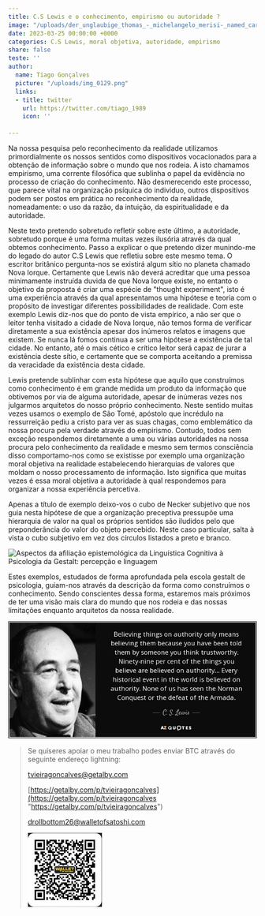 ```yaml
---
title: C.S Lewis e o conhecimento, empirismo ou autoridade ?
image: "/uploads/der_unglaubige_thomas_-_michelangelo_merisi-_named_caravaggio.jpg"
date: 2023-03-25 00:00:00 +0000
categories: C.S Lewis, moral objetiva, autoridade, empirismo
share: false
teste: ''
author:
  name: Tiago Gonçalves
  picture: "/uploads/img_0129.png"
  links:
  - title: twitter
    url: https://twitter.com/tiago_1989
    icon: ''

---
```

Na nossa pesquisa pelo reconhecimento da realidade utilizamos primordialmente os nossos sentidos como dispositivos vocacionados para a obtenção de informação sobre o mundo que nos rodeia. A isto chamamos empirismo, uma corrente filosófica que sublinha o papel da evidência no processo de criação do conhecimento. Não desmerecendo este processo, que parece vital na organização psíquica do individuo, outros dispositivos podem ser postos em prática no reconhecimento da realidade, nomeadamente: o uso da razão, da intuição, da espiritualidade e da autoridade.

Neste texto pretendo sobretudo refletir sobre este último, a autoridade, sobretudo porque é uma forma muitas vezes ilusória através da qual obtemos conhecimento. Passo a explicar o que pretendo dizer munindo-me do legado do autor C.S Lewis que refletiu sobre este mesmo tema. O escritor britânico pergunta-nos se existirá algum sítio no planeta chamado Nova Iorque. Certamente que Lewis não deverá acreditar que uma pessoa minimamente instruída duvida de que Nova Iorque existe, no entanto o objetivo da proposta é criar uma espécie de "thought experiment", isto é uma experiência através da qual apresentamos uma hipótese e teoria com o propósito de investigar diferentes possibilidades de realidade. Com este exemplo Lewis diz-nos que do ponto de vista empírico, a não ser que o leitor tenha visitado a cidade de Nova Iorque, não temos forma de verificar diretamente a sua existência apesar dos inúmeros relatos e imagens que existem. Se nunca lá fomos continua a ser uma hipótese a existência de tal cidade. No entanto, até o mais cético e crítico leitor será capaz de jurar a existência deste sítio, e certamente que se comporta aceitando a premissa da veracidade da existência desta cidade.

Lewis pretende sublinhar com esta hipótese que aquilo que construímos como conhecimento é em grande medida um produto da informação que obtivemos por via de alguma autoridade, apesar de inúmeras vezes nos julgarmos arquitetos do nosso próprio conhecimento. Neste sentido muitas vezes usamos o exemplo de São Tomé, apóstolo que incrédulo na ressurreição pediu a cristo para ver as suas chagas, como emblemático da nossa procura pela verdade através do empirismo. Contudo, todos sem exceção respondemos diretamente a uma ou várias autoridades na nossa procura pelo conhecimento da realidade e mesmo sem termos consciência disso comportamo-nos como se existisse por exemplo uma organização moral objetiva na realidade estabelecendo hierarquias de valores que moldam o nosso processamento de informação. Isto significa que muitas vezes é essa moral objetiva a autoridade à qual respondemos para organizar a nossa experiência percetiva.

Apenas a título de exemplo deixo-vos o cubo de Necker subjetivo que nos guia nesta hipótese de que  a organização preceptiva pressupõe uma hierarquia de valor na qual os próprios sentidos são iludidos pelo que preponderância do valor do objeto percebido. Neste caso particular, salta à vista o cubo subjetivo em vez dos círculos listados a preto e branco.

![Aspectos da afiliação epistemológica da Linguística Cognitiva à Psicologia  da Gestalt: percepção e linguagem](https://encrypted-tbn0.gstatic.com/images?q=tbn:ANd9GcRkF0ur9VpgQaTgh9UmbsG9FUH78y3jUubAAw&usqp=CAU "Necker subjetivo")

Estes exemplos, estudados de forma aprofundada pela escola gestalt de psicologia, guiam-nos através da descrição da forma como construímos o conhecimento. Sendo conscientes dessa forma, estaremos mais próximos de ter uma visão mais clara do mundo que nos rodeia e das nossas limitações enquanto arquitetos da nossa realidade. 

![](/uploads/quote-believing-things-on-authority-only-means-believing-them-because-you-have-been-told-them-c-s-lewis-139-97-62.jpg)

> Se quiseres apoiar o meu trabalho podes enviar BTC através do seguinte endereço lightning:
>
> tvieiragoncalves@getalby.com
>
> [https://getalby.com/p/tvieiragoncalves](https://getalby.com/p/tvieiragoncalves "https://getalby.com/p/tvieiragoncalves")
>
> drollbottom26@walletofsatoshi.com
>
> ![](/uploads/rsz_1photo_2023-01-14_15-11-16.jpg)